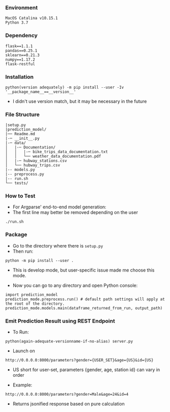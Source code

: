 ### Environment
```
MacOS Catalina v10.15.1
Python 3.7
```

### Dependency
```
flask==1.1.1
pandas==0.25.1
sklearn==0.21.3
numpy==1.17.2
flask-restful
```

### Installation
```
python(version adequately) -m pip install --user -Iv '__package_name__==__version__'
```
* I didn't use version match, but it may be necessary in the future

### File Structure
```
|setup.py
|prediction_model/
|── Readme.md
|-─ __init__.py
|-─ data/
│   |-─ Documentation/
│   │   |-─ bike_trips_data_documentation.txt
│   │   └── weather_data_documentation.pdf
│   |-─ hubway_stations.csv
│   └── hubway_trips.csv
|-- models.py
|-- preprocess.py
|-- run.sh
└── tests/
```

### How to Test

* For Argparse' end-to-end model generation:
* The first line may better be removed depending on the user

```
./run.sh
```

### Package

* Go to the directory where there is `setup.py`
* Then run:
```
python -m pip install --user .
```
* This is develop mode, but user-specific issue made me choose this mode.

* Now you can go to any directory and open Python console:
```
import prediction_model
prediction_mode.preprocess.run() # default path settings will apply at the root of the directory.
prediction_mode.models.main(dataframe_returned_from_run, output_path)
```

### Emit Prediction Result using REST Endpoint

* To Run:
```
python(again-adequate-versionname-if-no-alias) server.py
```

* Launch on 
```
http://0.0.0.0:8000/parameters?gender={USER_SET}&age={US}&id={US}
```

* US short for user-set, parameters {gender, age, station id} can vary in order

* Example:
```
http://0.0.0.0:8000/parameters?gender=Male&age=24&id=4
```

* Returns jsonified response based on pure calculation

